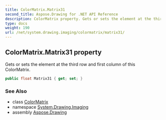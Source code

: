 ```yaml
---
title: ColorMatrix.Matrix31
second_title: Aspose.Drawing for .NET API Reference
description: ColorMatrix property. Gets or sets the element at the third row and first column of this ColorMatrix
type: docs
weight: 190
url: /net/system.drawing.imaging/colormatrix/matrix31/
---
```

## ColorMatrix.Matrix31 property

Gets or sets the element at the third row and first column of this ColorMatrix.

```csharp
public float Matrix31 { get; set; }
```

### See Also

* class [ColorMatrix](../)
* namespace [System.Drawing.Imaging](../../colormatrix/)
* assembly [Aspose.Drawing](../../../)


